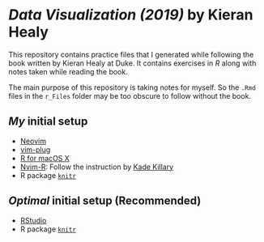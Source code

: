 # *Data Visualization (2019)* by Kieran Healy  
This repository contains practice files that I generated while following the
book written by Kieran Healy at Duke. It contains exercises in *R* along with 
notes taken while reading the book.

The main purpose of this repository is taking notes for myself. So the `.Rmd` files in the `r_Files` folder may be too obscure to follow without the book.

## *My* initial setup
* [Neovim ](https://github.com/neovim/neovim.git)
* [vim-plug](https://github.com/junegunn/vim-plug.git)
* [R for macOS X](https://cran.r-project.org/bin/macosx/)
* [Nvim-R](https://github.com/jalvesaq/Nvim-R.git): Follow the instruction by [Kade Killary](https://kadekillary.work/post/nvim-r/)
* R package [`knitr`](https://yihui.name/knitr/)

## *Optimal* initial setup (Recommended)
* [RStudio](https://rstudio.com/)
* R package [`knitr`](https://yihui.name/knitr/)
